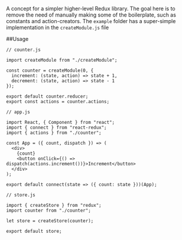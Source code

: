 A concept for a simpler higher-level Redux library.
The goal here is to remove the need of manually making some of the boilerplate, such as constants and action-creators.
The `example` folder has a super-simple implementation in the `createModule.js` file

##Usage

```
// counter.js

import createModule from "./createModule";

const counter = createModule(0, {
  increment: (state, action) => state + 1,
  decrement: (state, action) => state - 1
});

export default counter.reducer;
export const actions = counter.actions;

```

```
// app.js

import React, { Component } from "react";
import { connect } from "react-redux";
import { actions } from "./counter";

const App = ({ count, dispatch }) => (
  <div>
    {count}
    <button onClick={() => dispatch(actions.increment())}>Increment</button>
  </div>
);

export default connect(state => ({ count: state }))(App);
```

```
// store.js

import { createStore } from "redux";
import counter from "./counter";

let store = createStore(counter);

export default store;
```